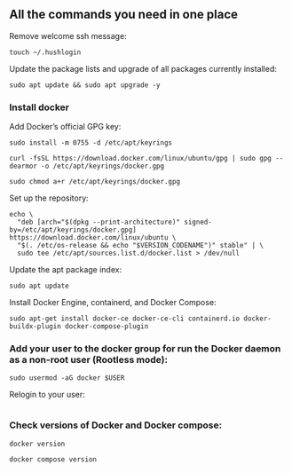 ## All the commands you need in one place

Remove welcome ssh message:  
```
touch ~/.hushlogin
```  
  
Update the package lists and upgrade of all packages currently installed:  
```
sudo apt update && sudo apt upgrade -y
``` 
  
### Install docker
Add Docker’s official GPG key:  
```
sudo install -m 0755 -d /etc/apt/keyrings
```  
```
curl -fsSL https://download.docker.com/linux/ubuntu/gpg | sudo gpg --dearmor -o /etc/apt/keyrings/docker.gpg
```  
```
sudo chmod a+r /etc/apt/keyrings/docker.gpg
```  
  
Set up the repository:  
```
echo \
  "deb [arch="$(dpkg --print-architecture)" signed-by=/etc/apt/keyrings/docker.gpg] https://download.docker.com/linux/ubuntu \
  "$(. /etc/os-release && echo "$VERSION_CODENAME")" stable" | \
  sudo tee /etc/apt/sources.list.d/docker.list > /dev/null
``` 
  
Update the apt package index:  
```
sudo apt update
```  
  
Install Docker Engine, containerd, and Docker Compose:  
```
sudo apt-get install docker-ce docker-ce-cli containerd.io docker-buildx-plugin docker-compose-plugin
```  

### Add your user to the docker group for run the Docker daemon as a non-root user (Rootless mode):  
```
sudo usermod -aG docker $USER
```  

Relogin to your user:
```su $USER
```  

### Check versions of Docker and Docker compose:
```
docker version
```  
```
docker compose version
```  
